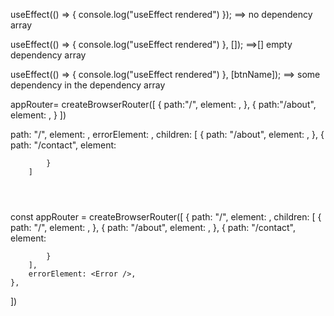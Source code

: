 <!-- LECTURE 07 -->

<!-- note: property of useEffect() -->
<!--* when there is no dependency array [], then the call back fun will be called on every render.-->

useEffect(() => {
console.log("useEffect rendered")
}); ==> no dependency array

<!--* But if the dependency array is empty then the callback will be called just once on the initial render only   -->

useEffect(() => {
console.log("useEffect rendered")
}, []); ==>[] empty dependency array

<!--* And if there is something in the dependency array as a dependency then the callback will be called everytime the dependency changes -->

useEffect(() => {
console.log("useEffect rendered")
}, [btnName]); ==> some dependency in the dependency array

<!-- note: Never use hooks outside the body of the component it will not work and throw an error -->

<!-- note: Never use useState to make a local state variable inside the if else conditon -->

<!-- head: ROUTING IN REACT  -->
<!-- *we have to install react-router-dom into our app
*then we have to import createBrowserRouter from that,
*createBrowserRouter is used to create a configuration,
*This configuration is a list/array of objects, which tells that on which route which component will be rendered -->

appRouter= createBrowserRouter([
{
path:"/",
element: <AppLayout/>,
},
{
path:"/about",
element: <About/>,
}
])

<!--* RouterProvider is a component which is used to provide these Routes to our app. -->

<!--note: errorElement:<Error/> -->
<!--? Like the path and element inside the configuration we also have errorElement:<Error/> which shows this defined Error page when the route doesnt match -->

<!-- note: useRouteError -->
<!--* useRouteError hook is provided by react-router-dom, using this error we can get more info about the error and show on page to the user -->

<!-- note: children in routing -->
<!--* in the root route "/" mostly we have some addon path like /about , /contact so these are the children routes which can be handled as - -->

path: "/",
element: <AppLayout />,
errorElement: <Error />,
children: [
{
path: "/about",
element: <About />,
},
{
path: "/contact",
element: <Contact />

            }
        ]

<!-- note: condition based routing -->
<!--? which component should be rendered on which route can be done using "<Outlet />"  -->
<!--* like we have header and footer intact with all the pages and the content changes along with the routes so creating children routes and Outlet i can be achieved Outlet Component will automatically render the components according to the path -->
<div className="app">
            <Header />
            <Outlet />
        </div>

const appRouter = createBrowserRouter([
{
path: "/",
element: <AppLayout />,
children: [
{
path: "/",
element: <Body />,
},
{
path: "/about",
element: <About />,
},
{
path: "/contact",
element: <Contact />

            }
        ],
        errorElement: <Error />,
    },

])

<!-- note: never use anchor <a> tag for navigating to a route as this result in the reloading of the whole page which is not a good thing . -->
<!--* instead of this use <Link /> from react-router-dom -->

<!--? React web applications are called single page applications as there is a thing called client side routing. -->
